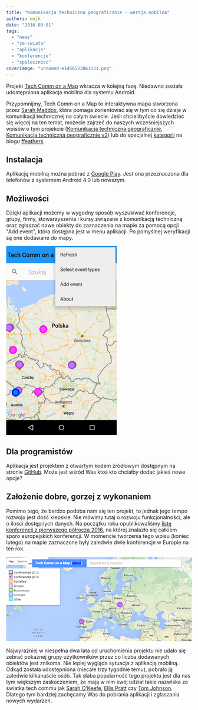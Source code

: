 ```yaml
---
title: "Komunikacja techniczna geograficznie - wersja mobilna"
authors: mojk
date: "2016-03-01"
tags:
  - "news"
  - "ze-swiata"
  - "aplikacje"
  - "konferencje"
  - "spolecznosc"
coverImage: "unnamed-e1456523861631.png"
---
```


Projekt [Tech Comm on a Map](http://sarahmaddox.github.io/techcomm-map/) wkracza
w kolejną fazę. Niedawno została udostępniona aplikacja mobilna dla systemu
Android.

<!--truncate-->

Przypomnijmy, Tech Comm on a Map to interaktywna mapa stworzona przez
[Sarah Maddox](http://www.linkedin.com/in/sarahmaddox), która pomaga zorientować
się w tym co się dzieje w komunikacji technicznej na całym świecie. Jeśli
chcielibyście dowiedzieć się więcej na ten temat, możecie zajrzeć do naszych
wcześniejszych wpisów o tym projekcie
([Komunikacja techniczna geograficznie](http://techwriter.pl/komunikacja-techniczna-geograficznie/),
[Komunikacja techniczna geograficznie v2](http://techwriter.pl/komunikacja-techniczna-geograficznie-v2/))
lub do specjalnej
[kategorii](https://ffeathers.wordpress.com/tech-comm-on-a-map/) na blogu
[ffeathers](https://ffeathers.wordpress.com/).

## Instalacja

Aplikację mobilną można pobrać z
[Google Play](https://play.google.com/store/apps/details?id=com.techcomm.map.mobile&utm_source=global_co&utm_medium=prtnr&utm_content=Mar2515&utm_campaign=PartBadge&pcampaignid=MKT-Other-global-all-co-prtnr-py-PartBadge-Mar2515-1).
Jest ona przeznaczona dla telefonów z systemem Android 4.0 lub nowszym.

## Możliwości

Dzięki aplikacji możemy w wygodny sposób wyszukiwać konferencje, grupy, firmy,
stowarzyszenia i kursy związane z komunikacją techniczną oraz zgłaszać nowe
obiekty do zaznaczenia na mapie za pomocą opcji "Add event", która dostępna jest
w menu aplikacji. Po pomyślnej weryfikacji są one dodawane do mapy.

[![techcommonamapapp](images/techcommonamapapp-e1456521551892.png)](http://techwriter.pl/wp-content/uploads/2016/02/techcommonamapapp-e1456521551892.png)

## Dla programistów

Aplikacja jest projektem z otwartym kodem źródłowym dostępnym na stronie
[GitHub](https://github.com/sarahmaddox/techcomm-map-android). Może jest wśród
Was ktoś kto chciałby dodać jakieś nowe opcje?

## Założenie dobre, gorzej z wykonaniem

Pomimo tego, że bardzo podoba nam się ten projekt, to jednak jego tempo rozwoju
jest dość kiepskie. Nie mówimy tutaj o rozwoju funkcjonalności, ale o ilości
dostępnych danych. Na początku roku opublikowaliśmy
[listę konferencji z pierwszego półrocza 2016](http://techwriter.pl/konferencje-2016-pierwsze-polrocze/),
na której znalazło się całkiem sporo europejskich konferencji. W momencie
tworzenia tego wpisu (koniec lutego) na mapie zaznaczone były zaledwie dwie
konferencje w Europie na ten rok.

[![conferences2016onamap](images/conferences2016onamap.png)](http://techwriter.pl/wp-content/uploads/2016/02/conferences2016onamap.png)

Najwyraźniej w niespełna dwa lata od uruchomienia projektu nie udało się zebrać
pokaźnej grupy użytkowników przez co liczba dodawanych obiektów jest znikoma.
Nie lepiej wygląda sytuacja z aplikacją mobilną. Odkąd została udostępniona
(niecałe trzy tygodnie temu), pobrało ją zaledwie kilkanaście osób. Tak słaba
popularność tego projektu jest dla nas tym większym zaskoczeniem, że mają w nim
swój udział takie nazwiska ze światka tech commu jak
[Sarah O’Keefe](http://www.scriptorium.com/about/sarah-okeefe/),
[Ellis Pratt](http://www.cherryleaf.com/blog/author/ellis/) czy
[Tom Johnson](http://idratherbewriting.com/aboutme/). Dlatego tym bardziej
zachęcamy Was do pobrania aplikacji i zgłaszania nowych wydarzeń.

